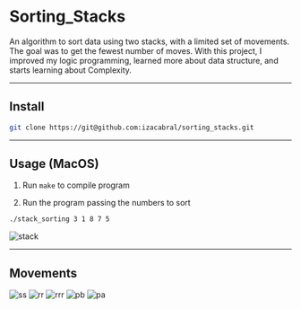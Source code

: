 # Sorting_Stacks

An algorithm to sort data using two stacks, with a limited set of movements. The goal was to get the fewest number of moves. With this project, I improved my logic programming, learned more about data structure, and starts learning about Complexity.

---

## Install
```sh
git clone https://git@github.com:izacabral/sorting_stacks.git
```
---

## Usage (MacOS)

1. Run `make` to compile program

2. Run the program passing the numbers to sort

```sh
./stack_sorting 3 1 8 7 5
```
![stack](https://user-images.githubusercontent.com/107276428/226347196-1c4150fe-6245-49c9-8efd-cc1d2f4682bd.jpg)

---

## Movements

![ss](https://user-images.githubusercontent.com/107276428/226347321-c281f979-8303-4bb7-8903-162439b4b62c.jpg)
![rr](https://user-images.githubusercontent.com/107276428/226347420-29998727-43e6-4774-9333-d5c95235098f.jpg)
![rrr](https://user-images.githubusercontent.com/107276428/226347458-595864bc-bbb0-4d1f-a52d-2b6c4666d4b6.jpg)
![pb](https://user-images.githubusercontent.com/107276428/226347484-4d0bb8e2-9a66-4d6d-8988-f183b32c3707.jpg)
![pa](https://user-images.githubusercontent.com/107276428/226347492-76c59742-e7d4-4a9a-b171-438e764b120e.jpg)
